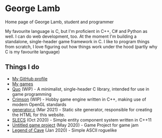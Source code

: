 # George Lamb

Home page of George Lamb, student and programmer

My favourite language is C, but I'm proficient in C++, C# and Python as well. I can do web development, too. At the moment I'm building a standalone, single-header game framework in C. I like to program things from scratch, I love figuring out how things work under the hood (partly why C is my favourite language)

## Things I do
 - [My GitHub profile](https://github.com/georgelam6)
 - [My games](https://georgelam6.itch.io)
 - [Quo](quo.html) (WIP) - A minimalist, single-header C library, intended for use in game programming
 - [Crimson](crimson.html) (WIP) - Hobby game engine written in C++, making use of modern OpenGL standards
 - [generator.c](https://raw.githubusercontent.com/georgelam6/georgelam6.github.io/master/generator.c) (Mar 2021) - Static site generator, responsible for creating the HTML for this website.
 - [SLECS](https://github.com/georgelam6/SLECS) (Oct 2020) - Simple entity component system written in C++11
 - [Untitled game project](game.html) (May 2020) - Game Project for game jam
 - [Legend of Cave](https://georgelam6.itch.io/legend) (Jan 2020) - Simple ASCII roguelike

